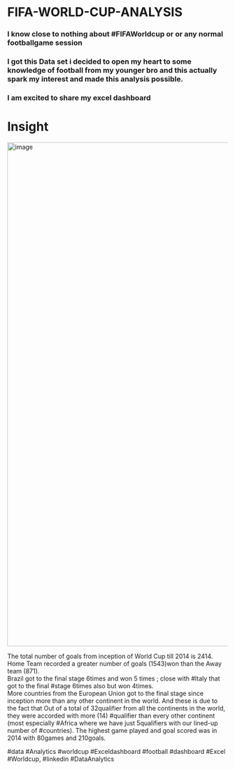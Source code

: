 # FIFA-WORLD-CUP-ANALYSIS


### I know close to nothing about #FIFAWorldcup or or any normal footballgame  session  

 
### I got this Data set i decided to open my heart to some knowledge of football from my younger bro and this actually spark my interest and made this analysis possible.  
 
### I am excited to share my excel dashboard  
# Insight

<img width="1153" alt="image" src="https://github.com/user-attachments/assets/6d8bfbd2-8710-48fd-8cb7-1e02752aeb38" />

 The total number of goals from inception of World Cup till 2014 is 2414. 
 Home Team recorded a greater number of goals (1543)won than the Away team (871).  
 Brazil got to the final stage 6times and won 5 times ; close with #Italy that got to the final #stage 6times also but won 4times.  
 More countries from the European Union got to the final stage since inception more than any other continent in the world.
 And these is due to the fact that  Out of a total of  32qualifier from all the continents in the world,
 they were accorded with more (14) #qualifier than every other continent (most especially #Africa where we have just 5qualifiers with  our lined-up number of #countries). 
 The highest game played and goal scored was in 2014 with  80games and 210goals.  

 
 #data #Analytics #worldcup #Exceldashboard #football #dashboard #Excel #Worldcup, #linkedin #DataAnalytics
